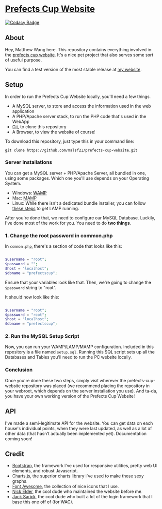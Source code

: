 # [Prefects Cup Website](https://pc.ucc.on.ca)

[![Codacy Badge](https://api.codacy.com/project/badge/Grade/f9473ed506154df0bca43ed9b1ec9e28)](https://www.codacy.com/app/malsf21/prefects-cup-website?utm_source=github.com&utm_medium=referral&utm_content=malsf21/prefects-cup-website&utm_campaign=badger)

## About
Hey, Matthew Wang here. This repository contains everything involved in the [prefects cup website](https://pc.ucc.on.ca). It's a nice pet project that also serves some sort of useful purpose.

You can find a test version of the most stable release at [my website](http://matthewwang.me/pc).

## Setup

In order to run the Prefects Cup Website locally, you'll need a few things.

* A MySQL server, to store and access the information used in the web application
* A PHP/Apache server stack, to run the PHP code that's used in the WebApp
* [Git](https://git-scm.com/), to clone this repository
* A Browser, to view the website of course!

To download this repository, just type this in your command line:

```
git clone https://github.com/malsf21/prefects-cup-website.git
```

### Server Installations

You can get a MySQL server + PHP/Apache Server, all bundled in one, using some packages. Which one you'll use depends on your Operating System.

* Windows: [WAMP](http://www.wampserver.com/en/)
* Mac: [MAMP](https://www.mamp.info/en/)
* Linux: While there isn't a dedicated bundle installer, you can follow [these steps](https://www.digitalocean.com/community/tutorials/how-to-install-linux-apache-mysql-php-lamp-stack-on-ubuntu) to get LAMP running.

After you're done that, we need to configure our MySQL Database. Luckily, I've done most of the work for you. You need to do **two things**.

### 1. Change the root password in common.php

In `common.php`, there's a section of code that looks like this:

```php

$username = "root";
$password = "";
$host = "localhost";
$dbname = "prefectscup";

```

Ensure that your variables look like that. Then, we're going to change the `$password` string to "root".

It should now look like this:

```php

$username = "root";
$password = "root";
$host = "localhost";
$dbname = "prefectscup";

```

### 2. Run the MySQL Setup Script

Now, you can run your WAMP/LAMP/MAMP configuration. Included in this repository is a file named `setup.sql`. Running this SQL script sets up all the Databases and Tables you'll need to run the PC website locally.

### Conclusion

Once you're done these two steps, simply visit wherever the prefects-cup-website repository was placed (we recommend placing the repository in your webroot, which depends on the server installation you use). And ta-da, you have your own working version of the Prefects Cup Website!


## API
I've made a semi-legitimate API for the website. You can get data on each house's individual points, when they were last updated, as well as a lot of other data (that hasn't actually been implemented yet). Documentation coming soon!

## Credit
* [Bootstrap](http://getbootstrap.com), the framework I've used for responsive utilities, pretty web UI elements, and robust Javascript.
* [Charts.js](http://www.chartjs.org/), the superior charts library I've used to make those sexy graphs.
* [Font Awesome](https://fortawesome.github.io), the collection of nice icons that I use.
* [Nick Elder](http://elder.ca), the cool dude who maintained the website before me.
* [Jack Sarick](http://sarick.tech), the cool dude who built a lot of the login framework that I base this one off of (for WAC).
